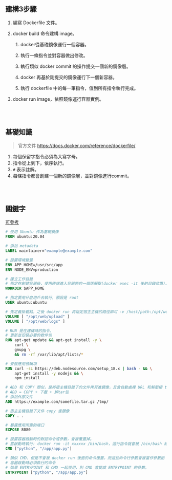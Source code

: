 ## 建構3步驟

1. 編寫 Dockerfile 文件。

2. docker build 命令建構 image。

    1. docker從基礎鏡像運行一個容器。

    2. 執行一條指令並對容器做出修改。

    3. 執行類似 docker commit 的操作提交一個新的鏡像層。

    4. docker 再基於剛提交的鏡像運行下一個新容器。

    5. 執行 dockerfile 中的每一筆指令，值到所有指令執行完成。

3. docker run image，依照鏡像運行容器實例。

<br/>

<br/>

## 基礎知識

> 官方文件 https://docs.docker.com/reference/dockerfile/

1. 每個保留字指令必須為大寫字母。
2. 指令從上到下，依序執行。
3. `#` 表示註解。
4. 每條指令都會創建一個新的鏡像層，並對鏡像進行commit。

<br/>

<br/>

## 關鍵字

[可參考](./02_springboot.md#dockerfile)

```dockerfile
# 使用 Ubuntu 作為基礎鏡像
FROM ubuntu:20.04

# 添加 metadata
LABEL maintainer="example@example.com"

# 設置環境變量
ENV APP_HOME=/usr/src/app
ENV NODE_ENV=production

# 建立工作目錄
# 指定在創建容器後，使用終端進入容器時的一個落腳點(docker exec -it 後的目錄位置)。
WORKDIR $APP_HOME

# 指定要用什麼用戶去執行，預設是 root
USER ubuntu:ubuntu

# 先定義掛載點，之後 docker run 再指定宿主主機的路徑即可 -v /host/path:/opt/web/logs
VOLUME [ "/opt/web/upload" ]
VOLUME [ "/opt/web/logs" ]

# RUN 是在建構時的指令。
# 更新並安裝必要的軟件包
RUN apt-get update && apt-get install -y \
    curl \
    gnupg \
    && rm -rf /var/lib/apt/lists/*

# 安裝應用依賴項
RUN curl -sL https://deb.nodesource.com/setup_18.x | bash - && \
    apt-get install -y nodejs && \
    npm install

# ADD 和 COPY 類似，是將宿主機目錄下的文件拷貝進鏡像，且會自動處裡 URL 和解壓縮 tar 包，但不會解壓.zip .gz 等壓縮文件。
# ADD = COPY + 下載 + 解tar包
# 添加外部文件
ADD https://example.com/somefile.tar.gz /tmp/

# 宿主主機目錄下文件 copy 進鏡像
COPY . .

# 暴露應用所需的端口
EXPOSE 8080

# 設置容器啟動時的默認命令或參數，會被覆蓋掉。
# 當啟動時執行: docker run -it xxxxxx /bin/bash，這行指令就會被 /bin/bash 給取代掉，就不執行了。
CMD ["python", "/app/app.py"]

# 類似 CMD，但是不會被 docker run 後面的命令覆蓋，而這些命令行參數會被當作參數給 ENTRYPOINT。
# 容器啟動時必須執行的命令
# 如果 ENTRYPOINT 和 CMD 一起使用，則 CMD 會變成 ENTRYPOINT 的參數。
ENTRYPOINT ["python", "/app/app.py"]
```